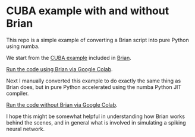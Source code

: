 # CUBA example with and without Brian

This repo is a simple example of converting a Brian script into pure Python using numba.

We start from the [CUBA example](https://brian2.readthedocs.io/en/stable/examples/CUBA.html) included in [Brian](https://briansimulator.org).

[Run the code using Brian via Google Colab](https://colab.research.google.com/github/thesamovar/cuba_with_and_without_brian/blob/main/brian_cuba.ipynb).

Next I manually converted this example to do exactly the same thing as Brian does, but in pure Python accelerated using the numba Python JIT compiler.

[Run the code without Brian via Google Colab](https://colab.research.google.com/github/thesamovar/cuba_with_and_without_brian/blob/main/simple_snn.ipynb).

I hope this might be somewhat helpful in understanding how Brian works behind the scenes, and in general what is involved in simulating a spiking neural network.
